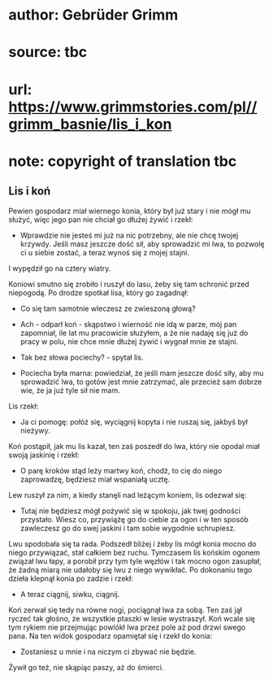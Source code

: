 # author: Gebrüder Grimm
# source: tbc
# url: https://www.grimmstories.com/pl//grimm_basnie/lis_i_kon
# note: copyright of translation tbc

## Lis i koń 

Pewien gospodarz miał wiernego konia, który był już stary i nie mógł mu
służyć, więc jego pan nie chciał go dłużej żywić i rzekł:

- Wprawdzie nie jesteś mi już na nic potrzebny, ale nie chcę twojej
krzywdy. Jeśli masz jeszcze dość sił, aby sprowadzić mi lwa, to pozwolę
ci u siebie zostać, a teraz wynoś się z mojej stajni.

I wypędził go na cztery wiatry.

Koniowi smutno się zrobiło i ruszył do lasu, żeby się tam schronić przed
niepogodą. Po drodze spotkał lisa, który go zagadnął:

- Co się tam samotnie wleczesz ze zwieszoną głową?

- Ach - odparł koń - skąpstwo i wierność nie idą w parze, mój pan
zapomniał, ile lat mu pracowicie służyłem, a że nie nadaję się już do
pracy w polu, nie chce mnie dłużej żywić i wygnał mnie ze stajni.

- Tak bez słowa pociechy? - spytał lis.

- Pociecha była marna: powiedział, że jeśli mam jeszcze dość siły, aby
mu sprowadzić lwa, to gotów jest mnie zatrzymać, ale przecież sam dobrze
wie, że ja już tyle sił nie mam.

Lis rzekł:

- Ja ci pomogę: połóż się, wyciągnij kopyta i nie ruszaj się, jakbyś
był nieżywy.

Koń postąpił, jak mu lis kazał, ten zaś poszedł do lwa, który nie opodal
miał swoją jaskinię i rzekł:

- O parę kroków stąd leży martwy koń, chodź, to cię do niego
zaprowadzę, będziesz miał wspaniałą ucztę.

Lew ruszył za nim, a kiedy stanęli nad leżącym koniem, lis odezwał się:

- Tutaj nie będziesz mógł pożywić się w spokoju, jak twej godności
przystało. Wiesz co, przywiążę go do ciebie za ogon i w ten sposób
zawleczesz go do swej jaskini i tam sobie wygodnie schrupiesz.

Lwu spodobała się ta rada. Podszedł bliżej i żeby lis mógł konia mocno
do niego przywiązać, stał całkiem bez ruchu. Tymczasem lis końskim
ogonem związał lwu łapy, a porobił przy tym tyle węzłów i tak mocno ogon
zasupłał, że żadną miarą nie udałoby się lwu z niego wywikłać. Po
dokonaniu tego dzieła klepnął konia po zadzie i rzekł:

- A teraz ciągnij, siwku, ciągnij.

Koń zerwał się tedy na równe nogi, pociągnął lwa za sobą. Ten zaś jął
ryczeć tak głośno, że wszystkie ptaszki w lesie wystraszył. Koń wcale
się tym rykiem nie przejmując powlókł lwa przez pole aż pod drzwi swego
pana. Na ten widok gospodarz opamiętał się i rzekł do konia:

- Zostaniesz u mnie i na niczym ci zbywać nie będzie.

Żywił go też, nie skąpiąc paszy, aż do śmierci.
